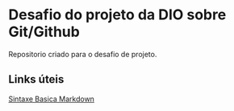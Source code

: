# Desafio do projeto da DIO sobre Git/Github
Repositorio criado para o desafio de projeto.

## Links úteis
[Sintaxe Basica Markdown](https://www.markdownguide.org/basic-syntax)
